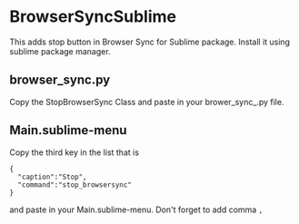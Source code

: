 # BrowserSyncSublime
This adds stop button in Browser Sync for Sublime package. Install it using sublime package manager.
## browser_sync.py
Copy the StopBrowserSync Class and paste in your brower_sync_.py file.
## Main.sublime-menu
Copy the third key in the list that is 
```sublime
{
  "caption":"Stop",
  "command":"stop_browsersync"
}
```
and paste in your Main.sublime-menu. Don't forget to add comma `,`
